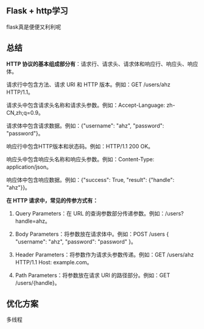 ## Flask + http学习

flask真是便便又利利呢

## 总结

**HTTP 协议的基本组成部分有**：请求行、请求头、请求体和响应行、响应头、响应体。

请求行中包含方法、请求 URI 和 HTTP 版本。例如：GET /users/ahz HTTP/1.1。

请求头中包含请求头名称和请求头参数。例如：Accept-Language: zh-CN,zh;q=0.9。

请求体中包含请求数据。例如：{"username": "ahz", "password": "password"}。

响应行中包含HTTP版本和状态码。例如：HTTP/1.1 200 OK。

响应头中包含响应头名称和响应头参数。例如：Content-Type: application/json。

响应体中包含响应数据。例如：{"success": True, "result": {"handle": "ahz"}}。

**在 HTTP 请求中，常见的传参方式有：**

1. Query Parameters：在 URL 的查询参数部分传递参数。例如：/users?handle=ahz。

2. Body Parameters：将参数放在请求体中。例如：POST /users { "username": "ahz", "password": "password" }。

3. Header Parameters：将参数作为请求头参数传递。例如：GET /users/ahz HTTP/1.1 Host: example.com。

4. Path Parameters：将参数放在请求 URI 的路径部分。例如：GET /users/{handle}。

## 优化方案

多线程